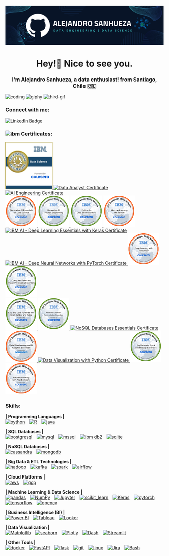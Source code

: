![MasterHead](https://github.com/sanhuezalejandro/img/blob/main/github_banner.png)
<body>
  <h1 align="center">Hey!👋 Nice to see you. </h1>
  <h3 align="center">I'm Alejandro Sanhueza, a data enthusiast! from <strong>Santiago, Chile</strong> 🇨🇱</h3>
  <div class="center">
    <img alt="coding" width="278" src="https://media3.giphy.com/media/v1.Y2lkPTc5MGI3NjExMjBlZ2V6MjJ5azRtYm9qMHVmd2M0cDVydjZzZzFsNDg1a2U5aWY1dCZlcD12MV9pbnRlcm5hbF9naWZfYnlfaWQmY3Q9Zw/7c8QeB0VMddFOuu4iR/giphy.gif">
    <img alt="giphy" width="278" src="https://media3.giphy.com/media/v1.Y2lkPTc5MGI3NjExdWg4MzhxaDU5bXR5YzB5eDN5NXRzZW01Y2Z2bmdlMHZ5ZGg4a2VsbSZlcD12MV9pbnRlcm5naWZfYnlfaWQmY3Q9Zw/coxQHKASG60HrHtvkt/giphy.gif">
    <img alt="third-gif" width="278" src="https://media2.giphy.com/media/v1.Y2lkPTc5MGI3NjExNnExaHp5MDFzbnVxNmh6d3k5OGdpcDRzNm03NHoxMm5kY3l1bGxrcSZlcD12MV9pbnRlcm5naWZfYnlfaWQmY3Q9Zw/vISmwpBJUNYzukTnVx/giphy.gif">
  </div>
</body>

<h3 align="left">Connect with me:</h3>
<p align="left">
<div id="badges">
  <a href="https://linkedin.com/in/sanhuezalejandro" target="_blank" rel="noreferrer">
    <img src="https://img.shields.io/badge/LinkedIn-blue?style=for-the-badge&logo=linkedin&logoColor=white" alt="LinkedIn Badge"/>
  </a>
</div>

<h3 align="left"><img src="https://cdn.worldvectorlogo.com/logos/ibm.svg" alt="ibm" width="40"> Certificates:</h3>
<p align="left">
  <a href="https://www.credly.com/badges/a860857e-c25d-43a7-b347-95b7282b1454">
    <img src="https://github.com/sanhuezalejandro/img/blob/main/Data_Science_Certificate.png" alt="Data Science Certificate" width="150" height="150" style="border: none;">
  </a>
  <a href="https://www.credly.com/badges/2476e36e-2295-464b-bb93-2d6d5b0e5c0c" target="_blank" rel="noopener noreferrer" style="display: inline-block; ">
    <img src="https://images.credly.com/size/220x220/images/462503e9-d76e-47ce-b82e-1d7df909ba70/Professional_Certificate_-_Data_Analyst.png" alt="Data Analyst Certificate" width="150" height="150" style="border: none;">
  </a>
  <a href="https://www.credly.com/badges/a89fdb96-2c88-4fa5-a617-037f210b4cad" target="_blank" rel="noopener noreferrer" style="display: inline-block; ">
    <img src="https://images.credly.com/size/220x220/images/5d33407f-063c-41e1-ab97-79603bd33095/Professional_Certificate_-_AI_Engineering.png" alt="AI Engineering Certificate" width="150" height="150" style="border: none;">
  </a><br>

<a href="https://www.credly.com/badges/904f1f8e-4d24-4e71-adf6-c6ad32ca08ca" target="_blank" rel="noopener noreferrer">
  <img src="https://github.com/sanhuezalejandro/img/blob/main/generative-ai-essentials-for-data-science%20(1).png" alt="Additional Certificate" width="100" height="100">
</a>
<a href="https://www.credly.com/badges/90a9537c-773f-4793-a73a-4086c52b2930" target="_blank" rel="noopener noreferrer">
  <img src="https://github.com/sanhuezalejandro/img/blob/main/generative-ai-prompt-engineering%20(1).png" alt="New Certificate" width="100" height="100">
</a>
<a href="https://www.credly.com/badges/cefa89f5-c448-4b13-8dd7-61d532afd90d" target="_blank" rel="noopener noreferrer">
  <img src="https://github.com/sanhuezalejandro/img/blob/main/python_data.png" alt="Python for Data Science and AI Certificate" width="100" height="100">
</a>
<a href="https://www.credly.com/badges/e292da91-7dd0-491d-8f4a-27b608548c4b" target="_blank" rel="noopener noreferrer">
  <img src="https://github.com/sanhuezalejandro/img/blob/main/machine_learning_with_python.png" alt="Machine Learning with Python Certificate" width="100" height="100">
</a>
<a href="https://www.credly.com/badges/4832e10e-05a1-4cae-b726-22de9e500343" target="_blank" rel="noopener noreferrer">
  <img src="https://images.credly.com/size/220x220/images/5e544cd5-d368-4f16-8348-5abfd71bd049/IBM_AI_-Deep_Learning_Essentials_with_Keras.png" alt="IBM AI - Deep Learning Essentials with Keras Certificate" width="100" height="100">
</a>
<a href="https://www.credly.com/badges/895e1475-288a-44ee-bd2b-40d666d973ad" target="_blank" rel="noopener noreferrer">
  <img src="https://images.credly.com/size/220x220/images/6be9e507-9096-4e18-aef8-e60893ed36c6/IBM_AI_-Deep_Neural_Networks_with_PyTorch.png" alt="IBM AI - Deep Neural Networks with PyTorch Certificate" width="100" height="100">
</a>
<a href="https://www.credly.com/badges/f8786dfa-5f1c-413b-b10a-ddda2fefcfae" target="_blank" rel="noopener noreferrer">
  <img src="https://github.com/sanhuezalejandro/img/blob/main/Deep_Learning_with_Tensorflow_Certificate.png" alt="Deep Learning with Tensorflow Certificate" width="100" height="100">
</a>
<a href="https://www.credly.com/badges/c905b8cc-cf75-414b-85a3-5765a41eea94" target="_blank" rel="noopener noreferrer">
  <img src="https://github.com/sanhuezalejandro/img/blob/main/computervision.png" alt="Computer Vision and Image Processing Essentials Certificate" width="100" height="100">
</a><br>

<a href="https://www.credly.com/badges/6ccfcab2-178e-48e1-b557-dcd8c5482067" target="_blank" rel="noopener noreferrer">
  <img src="https://github.com/sanhuezalejandro/img/blob/main/ETL.png" alt="ETL and Data Pipelines with Shell, Airflow, and Kafka Certificate" width="100" height="100">
</a>
<a href="https://www.credly.com/badges/13db92ab-d364-4556-ad6f-88b38f126e6d" target="_blank" rel="noopener noreferrer">
  <img src="https://github.com/sanhuezalejandro/img/blob/main/relational-database-administration-essentials%20(1).png" alt="New Certificate" width="100" height="100">
</a>
<a href="https://www.credly.com/badges/00c665f3-2172-46b7-a215-cbb68714ede9" target="_blank" rel="noopener noreferrer">
  <img src="https://images.credly.com/size/220x220/images/fa8f130a-df8b-4b8a-9611-c3957d57ddce/NoSQL_Databases_Essentials.png" alt="NoSQL Databases Essentials Certificate" width="100" height="100">
</a>
<a href="https://www.credly.com/badges/6ad93019-67bd-4a35-b14d-182c5ccdf9d2" target="_blank" rel="noopener noreferrer">
  <img src="https://github.com/sanhuezalejandro/img/blob/main/data-warehousing-and-bi-analytics-essentials.png" alt="Certificate" width="100" height="100">
</a>
<a href="https://www.credly.com/badges/29cfbfff-a7df-43a6-864b-3fb863c025b2" target="_blank" rel="noopener noreferrer">
  <img src="https://images.credly.com/size/220x220/images/76326afb-199d-4250-a74f-01bc86dda118/Cognitive_Class_-_Data_Visual_w_Python.png" alt="Data Visualization with Python Certificate" width="100" height="100">
</a>
<a href="https://www.credly.com/badges/08b39c15-3a8a-4981-ade5-755b973e518a/public_url" target="_blank" rel="noreferrer">
  <img src="https://github.com/sanhuezalejandro/img/blob/main/BigDataSpark.png" alt="Big Data Spark" width="100" height="100""/>
</a>
<a href="https://www.credly.com/badges/59cfcae0-7db1-40a9-8ef0-861830718adb/public_url" target="_blank" rel="noreferrer">
  <img src="https://github.com/sanhuezalejandro/img/blob/main/ML_Spark.png" alt="Big Data Spark" width="100" height="100""/>
</a>


</p>




<h3 align="left">Skills:</h3>
<p align="left">

<!-- Programming Languages -->
<strong>| Programming Languages |</strong><br>
<a href="https://www.python.org" target="_blank" rel="noreferrer" style="display: inline-block; margin-right: 10px;"> 
  <img src="https://img.shields.io/badge/Python-3776AB?style=for-the-badge&logo=python&logoColor=white" alt="python"/> 
</a>
<a href="https://www.r-project.org/" target="_blank" rel="noreferrer" style="display: inline-block; margin-right: 10px;"> 
  <img src="https://img.shields.io/badge/R-276DC3?style=for-the-badge&logo=r&logoColor=white" alt="R"/> 
</a>
<a href="https://www.java.com" target="_blank" rel="noreferrer" style="display: inline-block; margin-right: 10px;"> 
  <img src="https://img.shields.io/badge/Java-007396?style=for-the-badge&logo=java&logoColor=white" alt="java"/> 
</a> 

<!-- Databases -->
<strong>| SQL Databases |</strong><br>
<a href="https://www.postgresql.org" target="_blank" rel="noreferrer" style="display: inline-block; margin-right: 10px;"> 
  <img src="https://img.shields.io/badge/PostgreSQL-336791?style=for-the-badge&logo=postgresql&logoColor=white" alt="postgresql"/> 
</a>
<a href="https://www.mysql.com/" target="_blank" rel="noreferrer" style="display: inline-block; margin-right: 10px;"> 
  <img src="https://img.shields.io/badge/MySQL-4479A1?style=for-the-badge&logo=mysql&logoColor=white" alt="mysql"/> 
</a>
<a href="https://www.microsoft.com/en-us/sql-server" target="_blank" rel="noreferrer" style="display: inline-block; margin-right: 10px;"> 
  <img src="https://img.shields.io/badge/Microsoft%20SQL%20Server-CC2927?style=for-the-badge&logo=microsoft-sql-server&logoColor=white" alt="mssql"/> 
</a>
<a href="https://www.ibm.com/analytics/db2" target="_blank" rel="noreferrer" style="display: inline-block; margin-right: 10px;"> 
  <img src="https://img.shields.io/badge/IBM%20Db2-0576B9?style=for-the-badge&logo=ibm&logoColor=white" alt="ibm db2"/> 
</a>
<a href="https://www.sqlite.org/" target="_blank" rel="noreferrer" style="display: inline-block; margin-right: 10px;"> 
  <img src="https://img.shields.io/badge/SQLite-003B57?style=for-the-badge&logo=sqlite&logoColor=white" alt="sqlite"/> 
</a>

<strong>| NoSQL Databases |</strong><br>
<a href="https://cassandra.apache.org/" target="_blank" rel="noreferrer" style="display: inline-block; margin-right: 10px;"> 
  <img src="https://img.shields.io/badge/Cassandra-1287B1?style=for-the-badge&logo=apache-cassandra&logoColor=white" alt="cassandra"/> 
</a> 
<a href="https://www.mongodb.com/" target="_blank" rel="noreferrer" style="display: inline-block; margin-right: 10px;"> 
  <img src="https://img.shields.io/badge/MongoDB-47A248?style=for-the-badge&logo=mongodb&logoColor=white" alt="mongodb"/> 
</a>


<!-- Big Data Technologies -->
<strong>| Big Data & ETL Technologies |</strong><br>
<a href="https://hadoop.apache.org/" target="_blank" rel="noreferrer" style="display: inline-block; margin-right: 10px;"> 
  <img src="https://img.shields.io/badge/Hadoop-66CCFF?style=for-the-badge&logo=apache-hadoop&logoColor=white" alt="hadoop"/> 
</a>
<a href="https://kafka.apache.org/" target="_blank" rel="noreferrer" style="display: inline-block; margin-right: 10px;"> 
  <img src="https://img.shields.io/badge/Kafka-231F20?style=for-the-badge&logo=apache-kafka&logoColor=white" alt="kafka"/> 
</a>
<a href="https://spark.apache.org" target="_blank" rel="noreferrer" style="display: inline-block; margin-right: 10px;">
  <img src="https://img.shields.io/badge/Apache%20Spark-E25A1C?style=for-the-badge&logo=apachespark&logoColor=white" alt="spark"/>
</a>
<a href="https://airflow.apache.org/" target="_blank" rel="noreferrer" style="display: inline-block; margin-right: 10px;">
  <img src="https://img.shields.io/badge/Apache%20Airflow-017CEE?style=for-the-badge&logo=apacheairflow&logoColor=white" alt="airflow"/>
</a>

<!-- Cloud Platforms -->
<strong>| Cloud Platforms |</strong><br>
<a href="https://aws.amazon.com" target="_blank" rel="noreferrer" style="display: inline-block; margin-right: 10px;"> 
  <img src="https://img.shields.io/badge/Amazon%20AWS-232F3E?style=for-the-badge&logo=amazon-aws&logoColor=white" alt="aws"/> 
</a>
<a href="https://cloud.google.com" target="_blank" rel="noreferrer" style="display: inline-block; margin-right: 10px;"> 
  <img src="https://img.shields.io/badge/Google%20Cloud-4285F4?style=for-the-badge&logo=google-cloud&logoColor=white" alt="gcp"/> 
</a>

<!-- Machine Learning & Data Science -->
<strong>| Machine Learning & Data Science |</strong><br>
<a href="https://pandas.pydata.org/" target="_blank" rel="noreferrer" style="display: inline-block; margin-right: 10px;"> 
  <img src="https://img.shields.io/badge/Pandas-150458?style=for-the-badge&logo=pandas&logoColor=white" alt="pandas"/> 
</a>
<a href="https://numpy.org/" target="_blank" rel="noreferrer" style="display: inline-block; margin-right: 10px;">
  <img src="https://img.shields.io/badge/NumPy-013243?style=for-the-badge&logo=numpy&logoColor=white" alt="NumPy"/>
</a>
<a href="https://jupyter.org/" target="_blank" rel="noreferrer" style="display: inline-block; margin-right: 10px;"> 
  <img src="https://img.shields.io/badge/Jupyter-F37626?style=for-the-badge&logo=jupyter&logoColor=white" alt="Jupyter"/>
</a>
<a href="https://scikit-learn.org/" target="_blank" rel="noreferrer" style="display: inline-block; margin-right: 10px;"> 
  <img src="https://img.shields.io/badge/scikit--learn-F7931E?style=for-the-badge&logo=scikit-learn&logoColor=white" alt="scikit_learn"/> 
</a>
<a href="https://keras.io/" target="_blank" rel="noreferrer" style="display: inline-block; margin-right: 10px;">
  <img src="https://img.shields.io/badge/Keras-D00000?style=for-the-badge&logo=keras&logoColor=white" alt="Keras"/>
</a>
<a href="https://pytorch.org/" target="_blank" rel="noreferrer" style="display: inline-block; margin-right: 10px;"> 
  <img src="https://img.shields.io/badge/PyTorch-EE4C2C?style=for-the-badge&logo=pytorch&logoColor=white" alt="pytorch"/> 
</a>
<a href="https://www.tensorflow.org" target="_blank" rel="noreferrer" style="display: inline-block; margin-right: 10px;"> 
  <img src="https://img.shields.io/badge/TensorFlow-FF6F00?style=for-the-badge&logo=tensorflow&logoColor=white" alt="tensorflow"/> 
</a>
<a href="https://opencv.org/" target="_blank" rel="noreferrer" style="display: inline-block; margin-right: 10px;"> 
  <img src="https://img.shields.io/badge/OpenCV-5C3EE8?style=for-the-badge&logo=opencv&logoColor=white" alt="opencv"/> 
</a>

<!-- Business Intelligence (BI) -->
<strong>| Business Intelligence (BI) |</strong><br>
<a href="https://powerbi.microsoft.com/" target="_blank" rel="noreferrer" style="display: inline-block; margin-right: 10px;"> 
  <img src="https://img.shields.io/badge/Power%20BI-F2C811?style=for-the-badge&logo=power-bi&logoColor=white" alt="Power BI"/> 
</a>
<a href="https://www.tableau.com/" target="_blank" rel="noreferrer" style="display: inline-block; margin-right: 10px;"> 
  <img src="https://img.shields.io/badge/Tableau-E97627?style=for-the-badge&logo=tableau&logoColor=white" alt="Tableau"/> 
</a>
<a href="https://looker.com/" target="_blank" rel="noreferrer" style="display: inline-block; margin-right: 10px;"> 
  <img src="https://img.shields.io/badge/Looker-4285F4?style=for-the-badge&logo=looker&logoColor=white" alt="Looker"/> 
</a>
<!-- Data Visualization -->
<strong>| Data Visualization |</strong><br>
<a href="https://matplotlib.org/" target="_blank" rel="noreferrer" style="display: inline-block; margin-right: 10px;"> 
  <img src="https://img.shields.io/badge/Matplotlib-3776AB?style=for-the-badge&logo=matplotlib&logoColor=white" alt="Matplotlib"/> 
</a>
<a href="https://seaborn.pydata.org/" target="_blank" rel="noreferrer" style="display: inline-block; margin-right: 10px;"> 
  <img src="https://img.shields.io/badge/Seaborn-3776AB?style=for-the-badge&logo=seaborn&logoColor=white" alt="seaborn"/> 
</a>
<a href="https://plotly.com/" target="_blank" rel="noreferrer" style="display: inline-block; margin-right: 10px;"> 
  <img src="https://img.shields.io/badge/Plotly-3F4F75?style=for-the-badge&logo=plotly&logoColor=white" alt="Plotly"/> 
</a>
<a href="https://plotly.com/dash/" target="_blank" rel="noreferrer" style="display: inline-block; margin-right: 10px;">
  <img src="https://img.shields.io/badge/Dash-3E4E88?style=for-the-badge&logo=plotly&logoColor=white" alt="Dash"/>
</a>
<a href="https://www.streamlit.io/" target="_blank" rel="noreferrer" style="display: inline-block; margin-right: 10px;"> 
  <img src="https://img.shields.io/badge/Streamlit-FF4B4B?style=for-the-badge&logo=streamlit&logoColor=white" alt="Streamlit"/> 
</a>
<!-- Other Tools -->
<strong>| Other Tools |</strong><br>
<a href="https://www.docker.com/" target="_blank" rel="noreferrer" style="display: inline-block; margin-right: 10px;"> 
  <img src="https://img.shields.io/badge/Docker-2496ED?style=for-the-badge&logo=docker&logoColor=white" alt="docker"/> 
</a>
<a href="https://fastapi.tiangolo.com/" target="_blank" rel="noreferrer" style="display: inline-block; margin-right: 10px;"> 
  <img src="https://img.shields.io/badge/FastAPI-009688?style=for-the-badge&logo=fastapi&logoColor=white" alt="FastAPI"/>
</a>
<a href="https://flask.palletsprojects.com/" target="_blank" rel="noreferrer" style="display: inline-block; margin-right: 10px;"> 
  <img src="https://img.shields.io/badge/Flask-000000?style=for-the-badge&logo=flask&logoColor=white" alt="flask"/> 
</a>
<a href="https://git-scm.com/" target="_blank" rel="noreferrer" style="display: inline-block; margin-right: 10px;"> 
  <img src="https://img.shields.io/badge/Git-F05032?style=for-the-badge&logo=git&logoColor=white" alt="git"/> 
</a>
<a href="https://www.linux.org/" target="_blank" rel="noreferrer" style="display: inline-block; margin-right: 10px;"> 
  <img src="https://img.shields.io/badge/Linux-FCC624?style=for-the-badge&logo=linux&logoColor=black" alt="linux"/> 
</a>
<a href="https://www.atlassian.com/software/jira" target="_blank" rel="noreferrer" style="display: inline-block; margin-right: 10px;"> 
  <img src="https://img.shields.io/badge/Jira-0052CC?style=for-the-badge&logo=jira&logoColor=white" alt="Jira"/> 
</a>
<a href="https://www.gnu.org/software/bash/" target="_blank" rel="noreferrer" style="display: inline-block; margin-right: 10px;"> 
  <img src="https://img.shields.io/badge/Bash-4EAA25?style=for-the-badge&logo=gnu-bash&logoColor=white" alt="Bash"/> 
</a>


</p>


